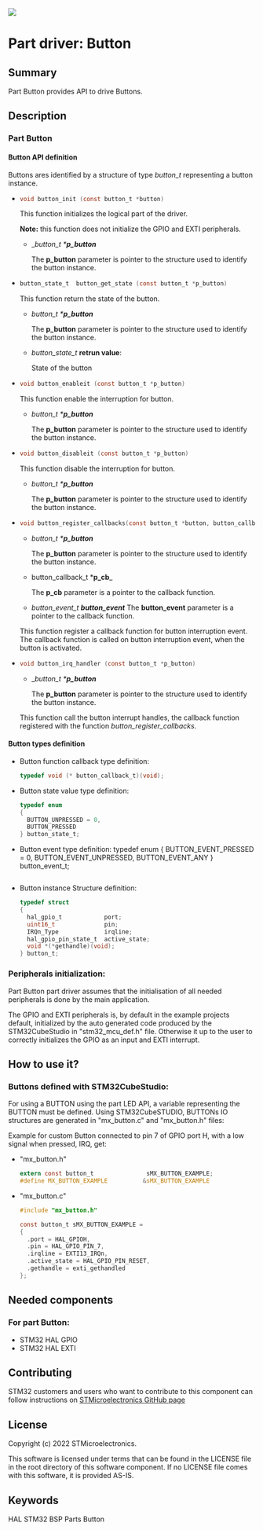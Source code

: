<img src="doc/subbrand-stm32.svg" wi__Summary__dth="50"/>

# __Part driver: Button__

## __Summary__

Part Button provides API to drive Buttons.

## __Description__

### Part Button


#### Button API definition

Buttons ares identified by a structure of type _button_t_ representing a button instance.

  -
    ```c
    void button_init (const button_t *button)
    ```
    This function initializes the logical part of the driver.

    **Note:** this function does not initialize the GPIO and EXTI peripherals.

    - __button_t *__p_button___

      The __p_button__  parameter is pointer to the structure used to identify the button instance.

  - ```c
    button_state_t  button_get_state (const button_t *p_button)
    ```

    This function return the state of the button.
    - _button_t *__p_button___

      The __p_button__ parameter is pointer to the structure used to identify the button instance.
    -  _button_state_t_ __retrun value__:

       State of the button

  - ```c
    void button_enableit (const button_t *p_button)
    ```

    This function enable the interruption for button.

    - _button_t *__p_button___

      The __p_button__ parameter is pointer to the structure used to identify the button instance.

  - ```c
    void button_disableit (const button_t *p_button)
    ```

    This function disable the interruption for button.

    - _button_t *__p_button___

      The __p_button__ parameter is pointer to the structure used to identify the button instance.


  - ```c
    void button_register_callbacks(const button_t *button, button_callback_t *p_cb, button_event_t button_event)
    ```

    - _button_t *__p_button___

      The __p_button__ parameter is pointer to the structure used to identify the button instance.

    - button_callback_t *__p_cb___

      The __p_cb__ parameter is a pointer to the callback function.

    - _button_event_t __button_event___
      The __button_event__ parameter is a pointer to the callback function.

    This function register a callback function for button interruption event.
    The callback function is called on button interruption event, when the button is activated.


 - ```c
   void button_irq_handler (const button_t *p_button)
   ```
    - __button_t *__p_button___

      The __p_button__ parameter is pointer to the structure used to identify the button instance.

    This function call the button interrupt handles, the callback function registered with the function _button_register_callbacks_.

#### Button types definition

  - Button function callback type definition:
    ```c
    typedef void (* button_callback_t)(void);
    ```

  - Button state value type definition:
    ```c
    typedef enum
    {
      BUTTON_UNPRESSED = 0,
      BUTTON_PRESSED
    } button_state_t;
    ```

  - Button event type definition:
    typedef enum
    {
      BUTTON_EVENT_PRESSED = 0,
      BUTTON_EVENT_UNPRESSED,
      BUTTON_EVENT_ANY
    } button_event_t;
    ```

  - Button instance Structure definition:
    ```c
    typedef struct
    {
      hal_gpio_t            port;
      uint16_t              pin;
      IRQn_Type             irqline;
      hal_gpio_pin_state_t  active_state;
      void *(*gethandle)(void);
    } button_t;
    ```

### Peripherals initialization:
  Part Button part driver assumes that the initialisation of all needed peripherals is done by the main application.

  The GPIO and EXTI peripherals is, by default in the example projects default,
  initialized by the auto generated code produced by the STM32CubeStudio in "stm32_mcu_def.h" file.
  Otherwise it up to the user to correctly initializes the GPIO as an input and EXTI interrupt.

## __How to use it?__

### Buttons defined with STM32CubeStudio:

For using a BUTTON using the part LED API, a variable representing the BUTTON must be defined.
Using STM32CubeSTUDIO, BUTTONs IO structures are generated in "mx_button.c" and "mx_button.h" files:

Example for custom Button connected to pin 7 of GPIO port H, with a low signal when pressed, IRQ, get:
  - "mx_button.h"
    ```c
    extern const button_t               sMX_BUTTON_EXAMPLE;
    #define MX_BUTTON_EXAMPLE          &sMX_BUTTON_EXAMPLE
    ```
  - "mx_button.c"
    ```c
    #include "mx_button.h"

    const button_t sMX_BUTTON_EXAMPLE =
    {
      .port = HAL_GPIOH,
      .pin = HAL_GPIO_PIN_7,
      .irqline = EXTI13_IRQn,
      .active_state = HAL_GPIO_PIN_RESET,
      .gethandle = exti_gethandled
    };
    ```

## Needed components
### For part Button:
 - STM32 HAL GPIO
 - STM32 HAL EXTI


## __Contributing__

STM32 customers and users who want to contribute to this component can follow instructions on [STMicroelectronics GitHub page]( https://github.com/STMicroelectronics)

## __License__

Copyright (c) 2022 STMicroelectronics.

This software is licensed under terms that can be found in the LICENSE file in the root directory of this software component.
If no LICENSE file comes with this software, it is provided AS-IS.

## __Keywords__
HAL
STM32
BSP
Parts
Button

